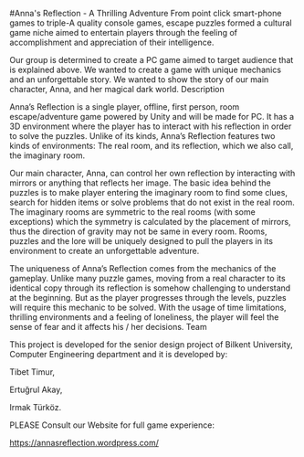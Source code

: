 #Anna's Reflection - A Thrilling Adventure 
From point click smart-phone games to triple-A quality console games, escape puzzles formed a cultural game niche aimed to entertain players through the feeling of accomplishment and appreciation of their intelligence.

Our group is determined to create a PC game aimed to target audience that is explained above. We wanted to create a game with unique mechanics and an unforgettable story. We wanted to show the story of our main character, Anna, and her magical dark world.
 Description

Anna’s Reflection is a single player, offline, first person, room escape/adventure game powered by Unity and will be made for PC.  It has a 3D environment where the player has to interact with his reflection in order to solve the puzzles. Unlike of its kinds, Anna’s Reflection features two kinds of environments: The real room, and its reflection, which we also call, the imaginary room.

Our main character, Anna, can control her own reflection by interacting with mirrors or anything that reflects her image. The basic idea behind the puzzles is to make player entering the imaginary room to find some clues, search for hidden items or solve problems that do not exist in the real room. The imaginary rooms are symmetric to the real rooms (with some exceptions) which the symmetry is calculated by the placement of mirrors, thus the direction of gravity may not be same in every room. Rooms, puzzles and the lore will be uniquely designed to pull the players in its environment to create an unforgettable adventure.

The uniqueness of Anna’s Reflection comes from the mechanics of the gameplay. Unlike many puzzle games, moving from a real character to its identical copy through its reflection is somehow challenging to understand at the beginning. But as the player progresses through the levels, puzzles will require this mechanic to be solved. With the usage of time limitations, thrilling environments and a feeling of loneliness, the player will feel the sense of fear and it affects his / her decisions.
Team

This project is developed for the senior design project of Bilkent University, Computer Engineering department and it is developed by:

Tibet Timur,

Ertuğrul Akay,

Irmak Türköz.

PLEASE Consult our Website for full game experience:

https://annasreflection.wordpress.com/
